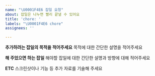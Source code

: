 ```yaml
---
name: "\U0001F4E6 잡일 요청"
about: 잡일은 나누면 빨리 끝낼 수 있어요
title: 'chore: '
labels: "\U0001F4E6 chore"
assignees: ''

---
```


**추가하려는 잡일의 목적을 적어주세요**
목적에 대한 간단한 설명을 적어주세요


**해 주었으면 하는 잡일**
해야할 잡일에 대한 간단한 설명과 방향에 대해 적어주세요


**ETC**
스크린샷이나 기능 등 추가 자료를 기술해 주세요
